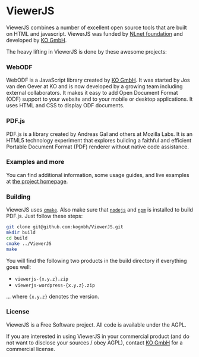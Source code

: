 # ViewerJS

ViewerJS combines a number of excellent open source tools that are built on HTML and javascript. ViewerJS was funded by [NLnet foundation](https://nlnet.nl) and developed by [KO GmbH](http://kogmbh.com).

The heavy lifting in ViewerJS is done by these awesome projects:

### WebODF

WebODF is a JavaScript library created by [KO GmbH](http://kogmbh.com). It was started by Jos van den Oever at KO and is now developed by a growing team including external collaborators. It makes it easy to add Open Document Format (ODF) support to your website and to your mobile or desktop applications. It uses HTML and CSS to display ODF documents.

### PDF.js

PDF.js is a library created by Andreas Gal and others at Mozilla Labs. It is an HTML5 technology experiment that explores building a faithful and efficient Portable Document Format (PDF) renderer without native code assistance.

### Examples and more

You can find additional information, some usage guides, and live examples at [the project homepage](http://viewerjs.org).

### Building

ViewerJS uses [`cmake`](http://cmake.org/). Also make sure that [`nodejs`](https://nodejs.org/) and [`npm`](https://www.npmjs.com/) is installed to build PDF.js. Just follow these steps:

```bash
git clone git@github.com:kogmbh/ViewerJS.git
mkdir build
cd build
cmake ../ViewerJS
make
```

You will find the following two products in the build directory if everything goes well:
- `viewerjs-{x.y.z}.zip`
- `viewerjs-wordpress-{x.y.z}.zip`

... where `{x.y.z}` denotes the version.

### License

ViewerJS is a Free Software project. All code is available under the AGPL.

If you are interested in using ViewerJS in your commercial product
(and do not want to disclose your sources / obey AGPL),
contact [KO GmbH](http://kogmbh.com) for a commercial license.
